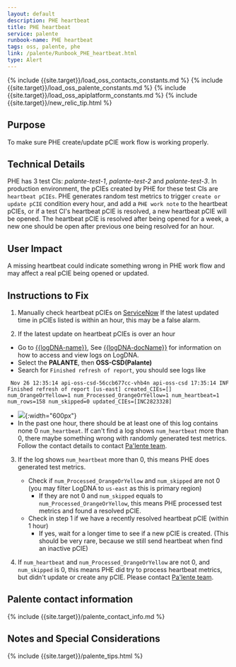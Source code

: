 ```yaml
---
layout: default
description: PHE heartbeat
title: PHE heartbeat
service: palente
runbook-name: PHE heartbeat
tags: oss, palente, phe
link: /palente/Runbook_PHE_heartbeat.html
type: Alert
---
```


{% include {{site.target}}/load_oss_contacts_constants.md %}
{% include {{site.target}}/load_oss_palente_constants.md %}
{% include {{site.target}}/load_oss_apiplatform_constants.md %}
{% include {{site.target}}/new_relic_tip.html %}

## Purpose
To make sure PHE create/update pCIE work flow is working properly.

## Technical Details
PHE has 3 test CIs: *palante-test-1*, *palante-test-2* and *palante-test-3*. In production environment, the pCIEs created by PHE for these test CIs are `heartbeat pCIEs`. PHE generates random test metrics to trigger `create or update pCIE` condition every hour, and add a `PHE work note` to the heartbeat pCIEs, or if a test CI's heartbeat pCIE is resolved, a new heartbeat pCIE will be opened. The heartbeat pCIE is resolved after being opened for a week, a new one should be open after previous one being resolved for an hour.

## User Impact
A missing heartbeat could indicate something wrong in PHE work flow and may affect a real pCIE being opened or updated.

## Instructions to Fix

1. Manually check heartbeat pCIEs on [ServiceNow](https://watson.service-now.com/nav_to.do?uri=%2Fincident_list.do%3Fsysparm_query%3Dcmdb_ciSTARTSWITHpalante-test-%5Eu_status%3D20%5EORDERBYDESCsys_updated_on%26sysparm_first_row%3D1%26sysparm_view%3D) If the latest updated time in pCIEs listed is within an hour, this may be a false alarm.

2. If the latest update on heartbeat pCIEs is over an hour
  - Go to [{{logDNA-name}}]({{logDNA-link}}), See [{{logDNA-docName}}]({{logDNA-docRepo}}) for information on how to access and view logs on LogDNA.
  - Select the **PALANTE**, then **OSS-CSD(Palante)**
  - Search for `Finished refresh of report`, you should see logs like
  >
     Nov 26 12:35:14 api-oss-csd-56ccb677cc-vhb4n api-oss-csd 17:35:14 INF Finished refresh of report [us-east] created_CIEs=[] num_OrangeOrYellow=1 num_Processed_OrangeOrYellow=1 num_heartbeat=1 num_rows=158 num_skipped=0 updated_CIEs=[INC2823328]

   - ![]({{site.baseurl}}/docs/runbooks/palente/images/logDNA/finished_report_refresh.png){:width="600px"}
   - In the past one hour, there should be at least one of this log contains none 0 `num_heartbeat`. If can't find a log shows `num_heartbeat` more than 0, there maybe something wrong with randomly generated test metrics. Follow the contact details to contact [Pa'lente team](#palente-contact-information).

3. If the log shows `num_heartbeat` more than 0, this means PHE does generated test metrics.
   * Check if `num_Processed_OrangeOrYellow` and `num_skipped` are not 0 (you may filter LogDNA to `us-east` as this is primary region)
      - If they are not 0 and `num_skipped` equals to `num_Processed_OrangeOrYellow`, this means PHE processed test metrics and found a resolved pCIE.
   * Check in step 1 if we have a recently resolved heartbeat pCIE (within 1 hour)
      - If yes, wait for a longer time to see if a new pCIE is created. (This should be very rare, because we still send heartbeat when find an inactive pCIE)

4. If `num_heartbeat` and `num_Processed_OrangeOrYellow` are not 0, and `num_skipped` is 0, this means PHE did try to process heartbeat metrics, but didn't update or create any pCIE. Please contact [Pa'lente team](#palente-contact-information).

## Palente contact information

{% include {{site.target}}/palente_contact_info.md %}


## Notes and Special Considerations
{% include {{site.target}}/palente_tips.html %}
